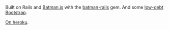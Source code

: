 Built on Rails and [Batman.js](http://batmanjs.org/) with the [batman-rails](https://github.com/batmanjs/batman-rails) gem. And some [low-debt Bootstrap](https://coderwall.com/p/wixovg).

[On heroku](http://crepe-app.herokuapp.com/).
